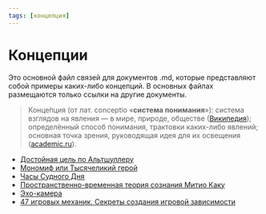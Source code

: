 ```yaml
---
tags: [концепция]
---
```

# Концепции

Это основной файл связей для документов .md, которые представляют собой примеры каких-либо концепций. В основных файлах размещаются только ссылки на другие документы.

> Конце́пция (от лат. conceptio «**система понимания**»): система взглядов на явления — в мире, природе, обществе ([Википедия](https://ru.wikipedia.org/wiki/%D0%9A%D0%BE%D0%BD%D1%86%D0%B5%D0%BF%D1%86%D0%B8%D1%8F)); определённый способ понимания, трактовки каких-либо явлений; основная точка зрения, руководящая идея для их освещения ([academic.ru](https://dic.academic.ru/dic.nsf/enc1p/23990)).

* [Достойная цель по Альтшуллеру](%D0%94%D0%BE%D1%81%D1%82%D0%BE%D0%B9%D0%BD%D0%B0%D1%8F%20%D1%86%D0%B5%D0%BB%D1%8C%20%D0%BF%D0%BE%20%D0%90%D0%BB%D1%8C%D1%82%D1%88%D1%83%D0%BB%D0%BB%D0%B5%D1%80%D1%83.md)
* [Мономиф или Тысячеликий герой](%D0%9C%D0%BE%D0%BD%D0%BE%D0%BC%D0%B8%D1%84%20%D0%B8%D0%BB%D0%B8%20%D0%A2%D1%8B%D1%81%D1%8F%D1%87%D0%B5%D0%BB%D0%B8%D0%BA%D0%B8%D0%B9%20%D0%B3%D0%B5%D1%80%D0%BE%D0%B9.md)
* [Часы Судного Дня](%D0%A7%D0%B0%D1%81%D1%8B%20%D0%A1%D1%83%D0%B4%D0%BD%D0%BE%D0%B3%D0%BE%20%D0%94%D0%BD%D1%8F.md)
* [Пространственно-временная теория сознания Митио Каку](%D0%9F%D1%80%D0%BE%D1%81%D1%82%D1%80%D0%B0%D0%BD%D1%81%D1%82%D0%B2%D0%B5%D0%BD%D0%BD%D0%BE-%D0%B2%D1%80%D0%B5%D0%BC%D0%B5%D0%BD%D0%BD%D0%B0%D1%8F%20%D1%82%D0%B5%D0%BE%D1%80%D0%B8%D1%8F%20%D1%81%D0%BE%D0%B7%D0%BD%D0%B0%D0%BD%D0%B8%D1%8F%20%D0%9C%D0%B8%D1%82%D0%B8%D0%BE%20%D0%9A%D0%B0%D0%BA%D1%83.md)
* [Эхо-камера](%D0%AD%D1%85%D0%BE-%D0%BA%D0%B0%D0%BC%D0%B5%D1%80%D0%B0.md)
* [47 игровых механик. Секреты создания игровой зависимости](47%20%D0%B8%D0%B3%D1%80%D0%BE%D0%B2%D1%8B%D1%85%20%D0%BC%D0%B5%D1%85%D0%B0%D0%BD%D0%B8%D0%BA.%20%D0%A1%D0%B5%D0%BA%D1%80%D0%B5%D1%82%D1%8B%20%D1%81%D0%BE%D0%B7%D0%B4%D0%B0%D0%BD%D0%B8%D1%8F%20%D0%B8%D0%B3%D1%80%D0%BE%D0%B2%D0%BE%D0%B9%20%D0%B7%D0%B0%D0%B2%D0%B8%D1%81%D0%B8%D0%BC%D0%BE%D1%81%D1%82%D0%B8.md)

